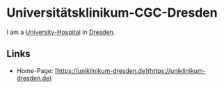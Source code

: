 # Universitätsklinikum-CGC-Dresden

I am a [University-Hospital](800023.md) in [Dresden](140000080.md).

## Links

- Home-Page: [https://uniklinikum-dresden.de](https://uniklinikum-dresden.de)
